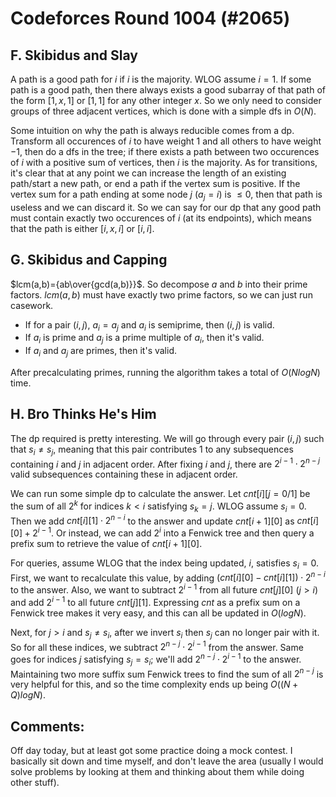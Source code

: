 # Codeforces Round 1004 (#2065)

## F. Skibidus and Slay
A path is a good path for $i$ if $i$ is the majority. WLOG assume $i=1$. If some path is a good path, then there always exists a good subarray of that path of the form $[1,x,1]$ or $[1,1]$ for any other integer $x$. So we only need to consider groups of three adjacent vertices, which is done with a simple dfs in $O(N)$.

Some intuition on why the path is always reducible comes from a dp. Transform all occurences of $i$ to have weight $1$ and all others to have weight $-1$, then do a dfs in the tree; if there exists a path between two occurences of $i$ with a positive sum of vertices, then $i$ is the majority. As for transitions, it's clear that at any point we can increase the length of an existing path/start a new path, or end a path if the vertex sum is positive. If the vertex sum for a path ending at some node $j$ ($a_j=i$) is $\le{0}$, then that path is useless and we can discard it. So we can say for our dp that any good path must contain exactly two occurences of $i$ (at its endpoints), which means that the path is either $[i,x,i]$ or $[i,i]$.

## G. Skibidus and Capping
$lcm(a,b)={ab\over{gcd(a,b)}}$. So decompose $a$ and $b$ into their prime factors. $lcm(a,b)$ must have exactly two prime factors, so we can just run casework.
 - If for a pair $(i,j)$, $a_i=a_j$ and $a_i$ is semiprime, then $(i,j)$ is valid.
 - If $a_i$ is prime and $a_j$ is a prime multiple of $a_i$, then it's valid.
 - If $a_i$ and $a_j$ are primes, then it's valid.

After precalculating primes, running the algorithm takes a total of $O(NlogN)$ time.

## H. Bro Thinks He's Him
The dp required is pretty interesting. We will go through every pair $(i,j)$ such that $s_i\ne{s_j}$, meaning that this pair contributes $1$ to any subsequences containing $i$ and $j$ in adjacent order. After fixing $i$ and $j$, there are $2^{i-1}\cdot{2^{n-j}}$ valid subsequences containing these in adjacent order.

We can run some simple dp to calculate the answer. Let $cnt[i][j=0/1]$ be the sum of all $2^k$ for indices $k<i$ satisfying $s_k=j$. WLOG assume $s_i=0$. Then we add $cnt[i][1]\cdot{2^{n-i}}$ to the answer and update $cnt[i+1][0]$ as $cnt[i][0]+2^{i-1}$. Or instead, we can add $2^i$ into a Fenwick tree and then query a prefix sum to retrieve the value of $cnt[i+1][0]$.

For queries, assume WLOG that the index being updated, $i$, satisfies $s_i=0$. First, we want to recalculate this value, by adding $(cnt[i][0]-cnt[i][1])\cdot{2^{n-i}}$ to the answer. Also, we want to subtract $2^{i-1}$ from all future $cnt[j][0]$ ($j>i$) and add $2^{i-1}$ to all future $cnt[j][1]$. Expressing $cnt$ as a prefix sum on a Fenwick tree makes it very easy, and this can all be updated in $O(logN)$.

Next, for $j>i$ and $s_j\ne{s_i}$, after we invert $s_i$ then $s_j$ can no longer pair with it. So for all these indices, we subtract $2^{n-j}\cdot{2^{i-1}}$ from the answer. Same goes for indices $j$ satisfying $s_j=s_i$; we'll add $2^{n-j}\cdot{2^{i-1}}$ to the answer. Maintaining two more suffix sum Fenwick trees to find the sum of all $2^{n-j}$ is very helpful for this, and so the time complexity ends up being $O((N+Q)logN)$.

## Comments:
Off day today, but at least got some practice doing a mock contest. I basically sit down and time myself, and don't leave the area (usually I would solve problems by looking at them and thinking about them while doing other stuff).